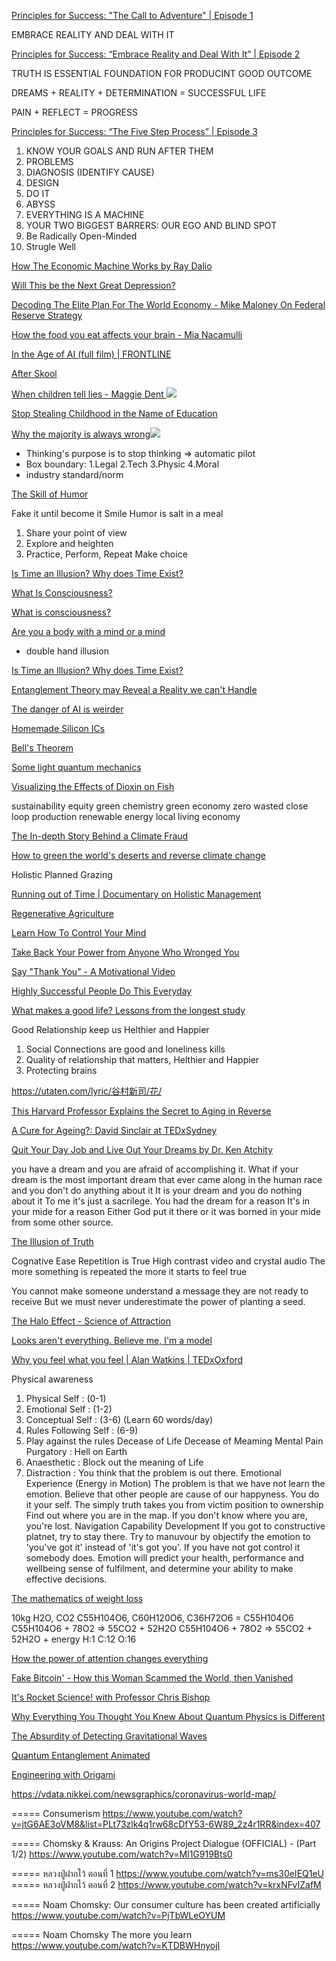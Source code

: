 
[Principles for Success: "The Call to Adventure" | Episode 1](https://www.youtube.com/watch?v=dKz095P7LdU&list=PLykIL_1_MFWkWDDgvdZ6L7rsvKCKl-39j)

EMBRACE REALITY AND DEAL WITH IT

[Principles for Success: “Embrace Reality and Deal With It” | Episode 2](https://www.youtube.com/watch?v=Tfrrubw7pcE&list=PLykIL_1_MFWkWDDgvdZ6L7rsvKCKl-39j&index=2)

TRUTH IS ESSENTIAL FOUNDATION FOR PRODUCINT GOOD OUTCOME

DREAMS + REALITY + DETERMINATION = SUCCESSFUL LIFE

PAIN + REFLECT = PROGRESS

[Principles for Success: “The Five Step Process” | Episode 3](https://www.youtube.com/watch?v=ryD8lfSEGio)

1. KNOW YOUR GOALS AND RUN AFTER THEM
1. PROBLEMS 
1. DIAGNOSIS (IDENTIFY CAUSE)
1. DESIGN
1. DO IT
1. ABYSS
1. EVERYTHING IS A MACHINE
1. YOUR TWO BIGGEST BARRERS: OUR EGO AND BLIND SPOT
1. Be Radically Open-Minded
1. Strugle Well

[How The Economic Machine Works by Ray Dalio](https://www.youtube.com/watch?v=PHe0bXAIuk0)

[Will This be the Next Great Depression?](https://www.youtube.com/watch?v=jQ_Z-wZK5ps)

[Decoding The Elite Plan For The World Economy - Mike Maloney On Federal Reserve Strategy](https://www.youtube.com/watch?v=Q3BjMUd391c)

[How the food you eat affects your brain - Mia Nacamulli](https://www.youtube.com/watch?v=xyQY8a-ng6g)

[In the Age of AI (full film) | FRONTLINE](https://www.youtube.com/watch?v=5dZ_lvDgevk)

[After Skool](https://www.youtube.com/channel/UC1KmNKYC1l0stjctkGswl6g)

[When children tell lies - Maggie Dent
![](https://img.youtube.com/vi/ilaVIbo3ELE/2.jpg)](https://www.youtube.com/watch?v=ilaVIbo3ELE)

[Stop Stealing Childhood in the Name of Education](https://www.youtube.com/watch?v=r86LVLFnDNM)

[Why the majority is always wrong![](https://img.youtube.com/vi/VNGFep6rncY/2.jpg)](https://www.youtube.com/watch?v=VNGFep6rncY&t=542s)

- Thinking's purpose is to stop thinking => automatic pilot
- Box boundary: 1.Legal 2.Tech 3.Physic 4.Moral
- industry standard/norm

[The Skill of Humor](https://www.youtube.com/watch?v=MdZAMSyn_As)

Fake it until become it
Smile
Humor is salt in a meal
1. Share your point of view
2. Explore and heighten
3. Practice, Perform, Repeat
Make choice

[Is Time an Illusion? Why does Time Exist?](https://www.youtube.com/watch?v=7cJO3sHm7-s)

[What Is Consciousness?](https://www.youtube.com/watch?v=qjfaoe847qQ)

[What is consciousness?](https://www.youtube.com/watch?v=MASBIB7zPo4)

[Are you a body with a mind or a mind ](https://www.youtube.com/watch?v=ILDy6kYU-xQ&list=PLJicmE8fK0EiQLKEhNM8qJL8ExHwQZh_0)
- double hand illusion

[Is Time an Illusion? Why does Time Exist?](https://www.youtube.com/watch?v=7cJO3sHm7-s)

[Entanglement Theory may Reveal a Reality we can't Handle](https://www.youtube.com/watch?v=OefsPBDOcFE)

[The danger of AI is weirder](https://www.youtube.com/watch?time_continue=7&v=OhCzX0iLnOc&feature=emb_logo)

[Homemade Silicon ICs](https://www.youtube.com/watch?v=XrEC2LGGXn0&feature=emb_logo)

[Bell's Theorem](https://www.youtube.com/watch?time_continue=1&v=zcqZHYo7ONs&feature=emb_logo)

[Some light quantum mechanics](https://www.youtube.com/watch?v=MzRCDLre1b4)

[Visualizing the Effects of Dioxin on Fish](https://www.youtube.com/watch?v=ieXOYSy2NEw)

sustainability
equity
green chemistry
green economy
zero wasted
close loop production
renewable energy
local living economy

[The In-depth Story Behind a Climate Fraud](https://www.youtube.com/watch?v=ewJ6TI8ccAw)

[How to green the world's deserts and reverse climate change](https://www.youtube.com/watch?v=vpTHi7O66pI)

Holistic Planned Grazing

[Running out of Time | Documentary on Holistic Management](https://www.youtube.com/watch?v=q7pI7IYaJLI)

[Regenerative Agriculture](https://www.youtube.com/playlist?list=PLRLvOlmv3cRbZ1-n8wBv1Hptm-G0vGZ_Q)

[Learn How To Control Your Mind](https://www.youtube.com/watch?v=v7KQsS2kLM4)

[Take Back Your Power from Anyone Who Wronged You](https://www.youtube.com/watch?v=cQ7ITHQav6s&list=PLJQrUSvEtfTheeqrqRY0Nr4A_mSu2YYbb&index=3)

[Say "Thank You" - A Motivational Video](https://www.youtube.com/watch?v=7uzynHWxn5Q&list=PLJQrUSvEtfTheeqrqRY0Nr4A_mSu2YYbb&index=1)

[Highly Successful People Do This Everyday ](https://www.youtube.com/watch?v=PS3ru_hsKIY)

[What makes a good life? Lessons from the longest study](https://www.youtube.com/watch?v=8KkKuTCFvzI&t=2s)

Good Relationship keep us Helthier and Happier
1. Social Connections are good and loneliness kills
2. Quality of relationship that matters, Helthier and Happier
3. Protecting brains

https://utaten.com/lyric/谷村新司/花/

[This Harvard Professor Explains the Secret to Aging in Reverse](https://www.youtube.com/watch?v=IEz1P4i1P7s)

[A Cure for Ageing?: David Sinclair at TEDxSydney](https://www.youtube.com/watch?v=vCCdmGKtxPA)

[Quit Your Day Job and Live Out Your Dreams by Dr. Ken Atchity](https://www.youtube.com/watch?v=y7yr-za_Meo)

you have a dream and you are afraid of accomplishing it.
What if your dream is the most important dream that ever came along in the human race
and you don't do anything about it
It is your dream and you do nothing about it
To me it's just a sacrilege.
You had the dream for a reason
It's in your mide for a reason
Either God put it there or it was borned in your mide from some other source.


[The Illusion of Truth](https://www.youtube.com/watch?v=cebFWOlx848)

Cognative Ease
Repetition is True
High contrast video and crystal audio
The more something is repeated the more it starts to feel true


You cannot make someone understand a message they are not ready to receive
But we must never underestimate the power of planting a seed.

[The Halo Effect - Science of Attraction](https://www.youtube.com/watch?v=ZuometYfMTk)

[Looks aren't everything. Believe me, I'm a model](https://www.youtube.com/watch?v=KM4Xe6Dlp0Y)

[Why you feel what you feel | Alan Watkins | TEDxOxford](https://www.youtube.com/watch?v=h-rRgpPbR5w)

Physical awareness
1. Physical Self : (0-1)
2. Emotional Self : (1-2)
3. Conceptual Self : (3-6) (Learn 60 words/day)
4. Rules Following Self : (6-9)
5. Play against the rules
Decease of Life
Decease of Meaming
Mental Pain
Purgatory : Hell on Earth
1. Anaesthetic : Block out the meaning of Life
2. Distraction : 
You think that the problem is out there.
Emotional Experience (Energy in Motion)
The problem is that we have not learn the emotion.
Believe that other people are cause of our happyness.
You do it your self.
The simply truth takes you from victim position to ownership
Find out where you are in the map.
If you don't know where you are, you're lost.
Navigation Capability Development
If you got to constructive platnet, try to stay there.
Try to manuvour by objectify the emotion
to 'you've got it' instead of 'it's got you'.
If you have not got control it somebody does.
Emotion will predict your health, performance and wellbeing
sense of fulfilment, 
and determine your ability to make effective decisions.

[The mathematics of weight loss](https://www.youtube.com/watch?v=vuIlsN32WaE&t=760s)

10kg 
H2O, CO2
C55H104O6, C60H120O6, C36H72O6 = C55H104O6
C55H104O6 + 78O2 => 55CO2 + 52H2O
C55H104O6 + 78O2 => 55CO2 + 52H2O + energy
H:1 C:12 O:16

[How the power of attention changes everything](https://www.youtube.com/watch?v=vfvD_jt9R-s)

[Fake Bitcoin' - How this Woman Scammed the World, then Vanished](https://www.youtube.com/watch?v=64xcgvEJ3Ys)

[It's Rocket Science! with Professor Chris Bishop](https://www.youtube.com/watch?v=HESOat2iPzU)

[Why Everything You Thought You Knew About Quantum Physics is Different](https://www.youtube.com/watch?v=q7v5NtV8v6I)

[The Absurdity of Detecting Gravitational Waves](https://www.youtube.com/watch?v=iphcyNWFD10)

[Quantum Entanglement Animated](https://www.youtube.com/watch?v=1zD1U1sIPQ4)

[Engineering with Origami](https://www.youtube.com/watch?v=ThwuT3_AG6w)

https://vdata.nikkei.com/newsgraphics/coronavirus-world-map/

===== Consumerism
https://www.youtube.com/watch?v=jtG6AE3oVM8&list=PLt73zlk4q1rw68cDfY53-6W89_2z4r1RR&index=407

===== Chomsky & Krauss: An Origins Project Dialogue (OFFICIAL) - (Part 1/2)
https://www.youtube.com/watch?v=Ml1G919Bts0

===== หลวงปู่ฝากไว้ ตอนที่ 1
https://www.youtube.com/watch?v=ms30eIEQ1eU
===== หลวงปู่ฝากไว้ ตอนที่ 2
https://www.youtube.com/watch?v=krxNFvIZafM

===== Noam Chomsky: Our consumer culture has been created artificially
https://www.youtube.com/watch?v=PjTbWLeOYUM

===== Noam Chomsky The more you learn
https://www.youtube.com/watch?v=KTDBWHnyojI

